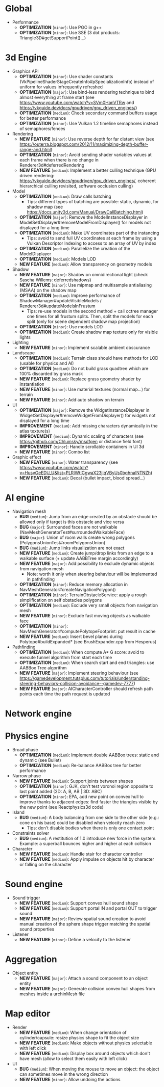 # Global
* Performance
  * **OPTIMIZATION** (`minor`): Use PGO in g++
  * **OPTIMIZATION** (`minor`): Use SSE (3 dot products: Triangle3D<T>#getSupportPoint()...)

# 3d Engine
* Graphics API
  * **OPTIMIZATION** (`minor`): Use shader constants (VkPipelineShaderStageCreateInfo#pSpecializationInfo) instead of uniform for values infrequently refreshed
  * **OPTIMIZATION** (`major`): Use bind-less rendering technique to bind almost everything at frame start (see <https://www.youtube.com/watch?v=SVm0HanVTRw> and <https://vkguide.dev/docs/gpudriven/gpu_driven_engines/>)
  * **OPTIMIZATION** (`medium`): Check secondary command buffers usage for better performance
  * **OPTIMIZATION** (`minor`): Use Vulkan 1.2 timeline semaphores instead of semaphores/fences
* Rendering
  * **NEW FEATURE** (`minor`): Use reverse depth for far distant view (see <https://outerra.blogspot.com/2012/11/maximizing-depth-buffer-range-and.html>)
  * **OPTIMIZATION** (`minor`): Avoid sending shader variables values at each frame when there is no change in Renderer3d#deferredRendering
  * **NEW FEATURE** (`medium`): Implement a better culling technique (GPU driven rendering: <https://vkguide.dev/docs/gpudriven/gpu_driven_engines/>, coherent hierarchical culling revisited, software occlusion culling)
* Model
  * **OPTIMIZATION** (`medium`): Draw calls batching
    * Tips: different types of batching are possible: static, dynamic, for shadow map (see <https://docs.unity3d.com/Manual/DrawCallBatching.html>)
  * **OPTIMIZATION** (`major`): Remove the ModelInstanceDisplayer in ModelSetDisplayer#removeModelFromDisplayer() for models not displayed for a long time
  * **OPTIMIZATION** (`medium`): Make UV coordinates part of the instancing
    * Tips: avoid to send full UV coordinates at each frame by using a Vulkan Descriptor Indexing to access to an array of UV by index
  * **OPTIMIZATION** (`medium`): Parallelize the creation of the ModelDisplayer
  * **OPTIMIZATION** (`medium`): Models LOD
  * **NEW FEATURE** (`medium`): Allow transparency on geometry models
* Shadow
  * **NEW FEATURE** (`major`): Shadow on omnidirectional light (check Sascha Willems: deferredshadows)
  * **NEW FEATURE** (`minor`): Use mipmap and multisample antialiasing (MSAA) on the shadow map
  * **OPTIMIZATION** (`medium`): Improve performance of ShadowManager#updateVisibleModels / Renderer3d#updateModelsInFrustum
    * Tips: re-use models in the second method + call octree manager one times for all frustum splits. Then, split the models for each split (only for scene dependent shadow map projection)
  * **OPTIMIZATION** (`minor`): Use models LOD
  * **OPTIMIZATION** (`medium`): Create shadow map texture only for visible lights
* Lighting
  * **NEW FEATURE** (`minor`): Implement scalable ambient obscurance
* Landscape
  * **OPTIMIZATION** (`medium`): Terrain class should have methods for LOD (usable for physics and AI)
  * **OPTIMIZATION** (`medium`): Do not build grass quadtree which are 100% discarded by grass mask
  * **NEW FEATURE** (`medium`): Replace grass geometry shader by instantiation
  * **NEW FEATURE** (`minor`): Use material textures (normal map...) for terrain
  * **NEW FEATURE** (`minor`): Add auto shadow on terrain
* UI
  * **OPTIMIZATION** (`major`): Remove the WidgetInstanceDisplayer in WidgetSetDisplayer#removeWidgetFromDisplayer() for widgets not displayed for a long time
  * **IMPROVEMENT** (`medium`): Add missing characters dynamically in the atlas texture(s)
  * **IMPROVEMENT** (`medium`): Dynamic scaling of characters (see <https://github.com/Chlumsky/msdfgen> or distance field font)
  * **IMPROVEMENT** (`minor`): Handle scrollable containers in UI 3d
  * **NEW FEATURE** (`minor`): Combo list
* Graphic effect
  * **NEW FEATURE** (`minor`): Water transparency (see <https://www.youtube.com/watch?v=HusvGeEDU_U&list=PLRIWtICgwaX23jiqVByUs0bqhnalNTNZh>)
  * **NEW FEATURE** (`medium`): Decal (bullet impact, blood spread...)

# AI engine
* Navigation mesh
  * **BUG** (`medium`): Jump from an edge created by an obstacle should be allowed only if target is this obstacle and vice versa
  * **BUG** (`major`): Surrounded faces are not walkable (NavMeshGeneratorTest#surroundedWalkableFace)
  * **BUG** (`major`): Union of room walls create wrong polygons (PolygonsUnionTest#roomPolygonsUnion)
  * **BUG** (`medium`): Jump links visualization are not exact
  * **NEW FEATURE** (`medium`): Create jump/drop links from an edge to a walkable surface (+ update AABBTree margin accordingly)
  * **NEW FEATURE** (`major`): Add possibility to exclude dynamic objects from navigation mesh
    * Note: worth it only when steering behaviour will be implemented in pathfinding
  * **OPTIMIZATION** (`minor`): Reduce memory allocation in NavMeshGenerator#createNavigationPolygon()
  * **OPTIMIZATION** (`minor`): TerrainObstacleService: apply a rough simplification on self obstacles polygons
  * **OPTIMIZATION** (`medium`): Exclude very small objects from navigation mesh
  * **NEW FEATURE** (`minor`): Exclude fast moving objects as walkable face
  * **OPTIMIZATION** (`minor`): NavMeshGenerator#computePolytopeFootprint: put result in cache
  * **NEW FEATURE** (`medium`): Insert bevel planes during Polytope#buildExpanded* (see BrushExpander.cpp from Hesperus)
* Pathfinding
  * **OPTIMIZATION** (`medium`): When compute A* G score: avoid to execute funnel algorithm from start each time
  * **OPTIMIZATION** (`medium`): When search start and end triangles: use AABBox Tree algorithm
  * **NEW FEATURE** (`major`): Implement steering behaviour (see <https://gamedevelopment.tutsplus.com/tutorials/understanding-steering-behaviors-collision-avoidance--gamedev-7777>)
  * **NEW FEATURE** (`major`): AICharacterController should refresh path points each time the path request is updated 

# Network engine

# Physics engine
* Broad phase
  * **OPTIMIZATION** (`medium`): Implement double AABBox trees: static and dynamic (see Bullet)
  * **OPTIMIZATION** (`medium`): Re-balance AABBox tree for better performance
* Narrow phase
  * **NEW FEATURE** (`medium`): Support joints between shapes
  * **OPTIMIZATION** (`minor`): GJK, don't test voronoi region opposite to last point added (2D: A, B, AB | 3D: ABC)
  * **OPTIMIZATION** (`minor`): EPA, add new point on convex hull to improve thanks to adjacent edges: find faster the triangles visible by the new point (see Reactphysics3d code)
* Island
  * **BUG** (`medium`): A body balancing from one side to the other side (e.g.: cone on his base) could be disabled when velocity reach zero
    * Tips: don't disable bodies when there is only one contact point
* Constraints solver
  * **BUG** (`medium`): A restitution of 1.0 introduce new force in the system. Example: a superball bounces higher and higher at each collision
* Character
  * **NEW FEATURE** (`medium`): Handle stair for character controller
  * **NEW FEATURE** (`medium`): Apply impulse on objects hit by character or falling on the character

# Sound engine
* Sound trigger
  * **NEW FEATURE** (`medium`): Support convex hull sound shape
  * **NEW FEATURE** (`medium`): Support portal IN and portal OUT to trigger sound
  * **NEW FEATURE** (`major`): Review spatial sound creation to avoid manual creation of the sphere shape trigger matching the spatial sound properties
* Listener    
  * **NEW FEATURE** (`minor`): Define a velocity to the listener

# Aggregation
* Object entity
  * **NEW FEATURE** (`major`): Attach a sound component to an object entity
  * **NEW FEATURE** (`major`): Generate collision convex hull shapes from meshes inside a urchinMesh file

# Map editor
* Render
  * **NEW FEATURE** (`medium`): When change orientation of cylinder/capsule: resize physics shape to fit the object size
  * **NEW FEATURE** (`medium`): Make objects without physics selectable with left click
  * **NEW FEATURE** (`medium`): Display box around objects which don't have mesh (allow to select them easily with left click)
* UI
  * **BUG** (`medium`): When moving the mouse to move an object: the object can sometimes move in the wrong direction
  * **NEW FEATURE** (`minor`): Allow undoing the actions
